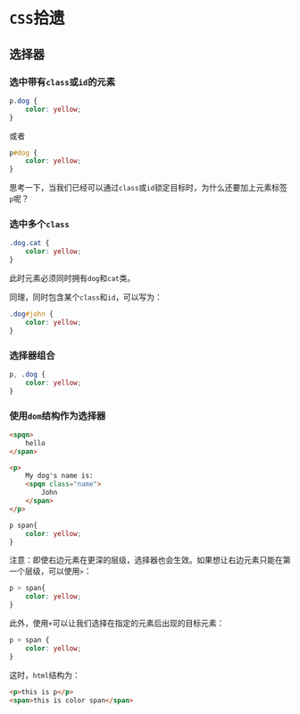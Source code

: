# `CSS`拾遗

## 选择器

### 选中带有`class`或`id`的元素

```css
p.dog {
    color: yellow;
}
```
或者
```css
p#dog {
    color: yellow;
}
```

思考一下，当我们已经可以通过`class`或`id`锁定目标时，为什么还要加上元素标签`p`呢？

### 选中多个`class`

```css
.dog.cat {
    color: yellow;
}
```

此时元素必须同时拥有`dog`和`cat`类。

同理，同时包含某个`class`和`id`，可以写为：

```css
.dog#john {
    color: yellow;
}
```

### 选择器组合

```css
p, .dog {
    color: yellow;
}
```

### 使用`dom`结构作为选择器

```html
<spqn>
    hello
</span>

<p>
    My dog's name is:
    <spqn class="name">
        John
    </span>
</p>
```

```css
p span{
    color: yellow;
}
```

注意：即使右边元素在更深的层级，选择器也会生效。如果想让右边元素只能在第一个层级，可以使用`>`：

```css
p > span{
    color: yellow;
}
```

此外，使用`+`可以让我们选择在指定的元素后出现的目标元素：

```css
p + span {
    color: yellow;
}
```

这时，`html`结构为：

```html
<p>this is p</p>
<span>this is color span</span>
```

